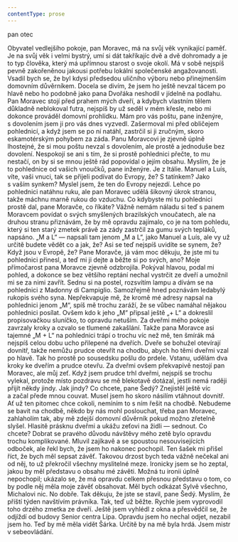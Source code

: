 ```yaml
---
contentType: prose
---
```


<section>

pan otec

Obyvatel vedlejšího pokoje, pan Moravec, má na svůj věk vynikající paměť. Je na svůj věk i velmi bystrý, umí si dát takříkajíc dvě a dvě dohromady a je to typ člověka, který má upřímnou starost o svoje okolí. Má v sobě nejspíš pevně zakořeněnou jakousi potřebu lokální společenské angažovanosti. Vsadil bych se, že byl kdysi předsedou uličního výboru nebo přinejmenším domovním důvěrníkem. Docela se divím, že jsem ho ještě nevzal tácem po hlavě nebo ho podobně jako pana Dvořáka neshodil v jídelně na podlahu. Pan Moravec stojí před prahem mých dveří, a kdybych vlastním tělem důkladně neblokoval futra, nejspíš by už seděl v mém křesle, nebo mi dokonce prováděl domovní prohlídku. Mám pro vás poštu, pane inženýre, s dovolením jsem ji pro vás dnes vyzvedl. Zašermoval mi před obličejem pohlednicí, a když jsem se po ní natáhl, zastrčil si ji zručným, skoro eskamotérským pohybem za záda. Panu Moravcovi je zjevně úplně lhostejné, že si mou poštu nevzal s dovolením, ale prostě a jednoduše bez dovolení. Nespokojí se ani s tím, že si prostě pohlednici přečte, to mu nestačí, on by si se mnou ještě rád popovídal o jejím obsahu. Myslím, že je to pohlednice od vašich vnoučků, pane inženýre. Je z Itálie. Manuel a Luís, víte, vaši vnuci, tak se přijeli podívat do Evropy, že? S tatínkem? Jako s vaším synkem? Myslel jsem, že ten do Evropy nejezdí. Lehce po pohlednici natáhnu ruku, ale pan Moravec udělá šikovný úkrok stranou, takže máchnu marně rukou do vzduchu. Co kdybyste mi tu pohlednici prostě dal, pane Moravče, co říkáte? Vážně nemám náladu si teď s panem Moravcem povídat o svých smyšlených brazilských vnoučatech, ale na druhou stranu přiznávám, že by mě opravdu zajímalo, co je na tom pohledu, který si ten starý zmetek právě za zády zastrčil za gumu svých tepláků, napsáno. „M a L“ — napsali tam jenom „M a L“, jako Manuel a Luís, ale vy už určitě budete vědět co a jak, že? Asi se teď nejspíš uvidíte se synem, že? Když jsou v Evropě, že? Pane Moravče, já vám moc děkuju, že jste mi tu pohlednici přinesl, a teď mi ji dejte a běžte si po svých, ano? Moje přímočarost pana Moravce zjevně odzbrojila. Pokýval hlavou, podal mi pohled, a dokonce se bez většího reptání nechal vystrčit ze dveří a umožnil mi se za nimi zavřít. Sednu si na postel, rozsvítím lampu a dívám se na pohlednici z Madonny di Campiglio. Samozřejmě hned poznávám ledabylý rukopis svého syna. Nepřekvapuje mě, že kromě mé adresy napsal na pohlednici jenom „M“, spíš mě trochu zaráží, že se vůbec namáhal nějakou pohlednici posílat. Ovšem kdo k jeho „M“ připsal ještě „+ L“ a dokreslil propisovačkou sluníčko, to opravdu netuším. Za dveřmi mého pokoje zavrzaly kroky a ozvalo se tlumené zakašlání. Takže pana Moravce asi tajemné „M + L“ na pohlednici trápí o trochu víc než mě, ten šmírák má nejspíš celou dobu ucho přilepené na dveřích. Dveře se bohužel otevírají dovnitř, takže nemůžu prudce otevřít na chodbu, abych ho těmi dveřmi vzal po hlavě. Tak ho prostě po sousedsku pošlu do prdele. Vstanu, udělám dva kroky ke dveřím a prudce otevřu. Za dveřmi ovšem překvapivě nestojí pan Moravec, ale můj zeť. Když jsem prudce trhl dveřmi, nejspíš se trochu vylekal, protože místo pozdravu se mě blekotavě dotázal, jestli nemá raději přijít někdy jindy. Jak jindy? Co chcete, pane Šedý? Znejistěl ještě víc a začal přede mnou couvat. Musel jsem ho skoro násilím vtáhnout dovnitř. Ať už ten pitomec chce cokoli, nemíním to s ním řešit na chodbě. Nebudeme se bavit na chodbě, někdo by nás mohl poslouchat, třeba pan Moravec, zahlaholím tak, aby mě zdejší domovní důvěrník pokud možno zřetelně slyšel. Hlasitě prásknu dveřmi a ukážu zeťovi na židli — sednout. Co chcete? Dobrat se pravého důvodu návštěvy mého zetě bylo opravdu trochu komplikované. Mluvil zajíkavě a se spoustou nesouvisejících odboček, ale řekl bych, že jsem ho nakonec pochopil. Ten šašek mi přišel říct, že bych měl sepsat závěť. Takovou drzost bych teda vážně nečekal ani od něj, to už překročil všechny myslitelné meze. Ironicky jsem se ho zeptal, jakou by měl představu o obsahu mé závěti. Možná tu ironii úplně nepochopil; ukázalo se, že má opravdu celkem přesnou představu o tom, co by podle něj měla moje závěť obsahovat. Měl bych odkázat Sylvě všechno, Michalovi nic. No dobře. Tak děkuju, že jste se stavil, pane Šedý. Myslím, že příští týden navštívím právníka. Tak, teď už běžte. Rychle jsem vyprovodil toho drzého zmetka ze dveří. Ještě jsem vyhlédl z okna a přesvědčil se, že odjíždí od budovy Senior centra Lípa. Opravdu jsem ho nechal odjet, nezabil jsem ho. Teď by mě měla vidět Šárka. Určitě by na mě byla hrdá. Jsem mistr v sebeovládání.

</section>
